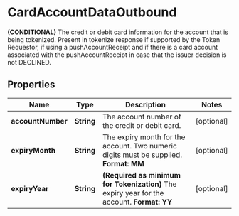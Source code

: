 

# CardAccountDataOutbound

**(CONDITIONAL)** The credit or debit card information for the account that is being tokenized.  Present in tokenize response if supported by the Token Requestor, if using a pushAccountReceipt and if there is a card account associated with the pushAccountReceipt in case that the issuer decision is not DECLINED. 

## Properties

Name | Type | Description | Notes
------------ | ------------- | ------------- | -------------
**accountNumber** | **String** | The account number of the credit or debit card.  |  [optional]
**expiryMonth** | **String** |  The expiry month for the account. Two numeric digits must be supplied. **Format: MM**  |  [optional]
**expiryYear** | **String** | **(Required as minimum for Tokenization)** The expiry year for the account. **Format: YY**  |  [optional]



